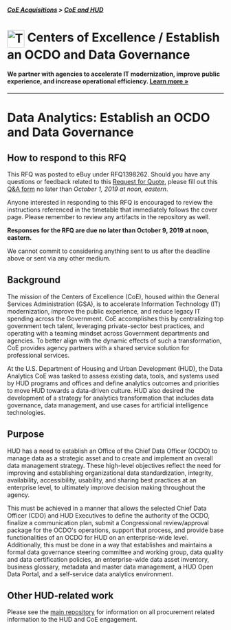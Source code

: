 ##### [CoE Acquisitions](https://github.com/GSA/coe-acquisitions) > [CoE and HUD](https://github.com/GSA/coe-hud-acquisitions)

<h1><img src="https://coe.gsa.gov/img/coe-logomark.svg" width="40px" align="top" alt="The Centers of Excellence Logo"> Centers of Excellence / Establish an OCDO and Data Governance</h1>

#### We partner with agencies to accelerate IT modernization, improve public experience, and increase operational efficiency. [Learn more »](https://coe.gsa.gov/about/)

---

# Data Analytics: Establish an OCDO and Data Governance

## How to respond to this RFQ

This RFQ was posted to eBuy under RFQ1398262. Should you have any questions or feedback related to this [Request for Quote](https://github.com/GSA/coe-hud-acq-ocdo/blob/master/RFQ-Establish-an-OCDO-and-Data-Governance.pdf), please fill out this [Q&A form](https://docs.google.com/forms/d/e/1FAIpQLSfHO2ZKW29bSJq61Rtw3919mQZkPVumVJpW7AIKBrOh0IC3DQ/viewform?usp=sf_link) no later than *October 1, 2019 at noon, eastern*.

Anyone interested in responding to this RFQ is encouraged to review the instructions referenced in the timetable that immediately follows the cover page. Please remember to review any artifacts in the repository as well.

**Responses for the RFQ are due no later than October 9, 2019 at noon, eastern.**

We cannot commit to considering anything sent to us after the deadline above or sent via any other medium.

## Background

The mission of the Centers of Excellence (CoE), housed within the General Services Administration (GSA), is to accelerate Information Technology (IT) modernization, improve the public experience, and reduce legacy IT spending across the Government. CoE accomplishes this by centralizing top government tech talent, leveraging private-sector best practices, and operating with a teaming mindset across Government departments and agencies. To better align with the dynamic effects of such a transformation, CoE provides agency partners with a shared service solution for professional services.

At the U.S. Department of Housing and Urban Development (HUD), the Data Analytics CoE was tasked to assess existing data, tools, and systems used by HUD programs and offices and define analytics outcomes and priorities to move HUD towards a data-driven culture. HUD also desired the development of a strategy for analytics transformation that includes data governance, data management, and use cases for artificial intelligence technologies.

## Purpose

HUD has a need to establish an Office of the Chief Data Officer (OCDO) to manage data as a strategic asset and to create and implement an overall data management strategy. These high-level objectives reflect the need for improving and establishing organizational data standardization, integrity, availability, accessibility, usability, and sharing best practices at an enterprise level, to ultimately improve decision making throughout the agency.

This must be achieved in a manner that allows the selected Chief Data Officer (CDO) and HUD Executives to define the authority of the OCDO, finalize a communication plan, submit a Congressional review/approval package for the OCDO's operations, support that process, and provide base functionalities of an OCDO for HUD on an enterprise-wide level. Additionally, this must be done in a way that establishes and maintains a formal data governance steering committee and working group, data quality and data certification policies, an enterprise-wide data asset inventory, business glossary, metadata and master data management, a HUD Open Data Portal, and a self-service data analytics environment.

## Other HUD-related work
Please see the [main repository](https://github.com/GSA/coe-hud-acquisitions/) for information on all procurement related information to the HUD and CoE engagement.

